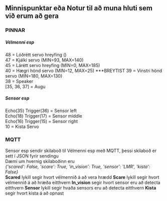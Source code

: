 ## Minnispunktar eða Notur til að muna hluti sem við erum að gera

### PINNAR

##### Vélmenni esp
48 = Lóðrétt servo hreyfing  ()  
47 = Kjálki servo  (MIN=93, MAX=140)  
45 = Lárétt servo hreyfing  (MIN=0, MAX=185)  
40 = Hægri hönd servo  (MIN=12, MAX=25)  ***BREYTIST
39 = Vinstri hönd servo  (MIN=180, MAX=130)  
38 = Speaker    
[35, 36, 37] = Augu    

##### Sensor esp

Echo(35) Trigger(36) = Sensor left  
Echo(18) Trigger(17) = Sensor middle  
Echo(16) Trigger(15) = Sensor right  
10 = Kista Servo   

### MQTT
Sensor esp sendir skilaboð til Vélmenni esp með MQTT, þessi skilaboð er sett í JSON fyrir sendingu  
Dæmi um hvernig skilaboðinn eru  
*{'scared': False, 'scare': True, 'in_vision': True, 'sensor': 'LMR', 'kista': False}*  
**Scared** lykill segir hvort vélmennið á að vera hrædd
**Scare** lykill segir hvort vélmennið á að hræða eitthvern
**In_vision** segir hvort sensor eru að detecta eitthvern
**Sensor** lykill segir hvaða sensors eru að detecta eitthvern
**Kista** segir hvort kista á að opnast
